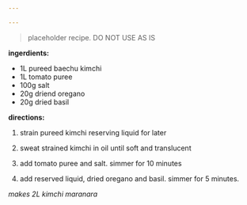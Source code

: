 ```yaml
---

---
```


> placeholder recipe. DO NOT USE AS IS

**ingerdients:**

- 1L pureed baechu kimchi
- 1L tomato puree 
- 100g salt
- 20g driend oregano
- 20g dried basil


**directions:**

1. strain pureed kimchi reserving liquid for later

2. sweat strained kimchi in oil until soft and translucent

3. add tomato puree and salt. simmer for 10 minutes

4. add reserved liquid, dried oregano and basil. simmer for 5 minutes.

*makes 2L kimchi maranara*
